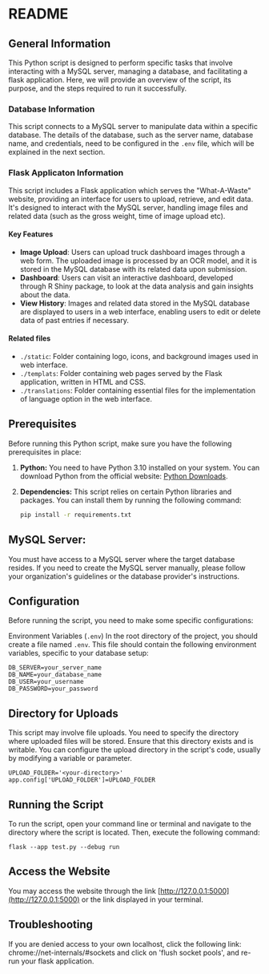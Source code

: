 # README

## General Information

This Python script is designed to perform specific tasks that involve interacting with a MySQL server, managing a database, and facilitating a flask application. Here, we will provide an overview of the script, its purpose, and the steps required to run it successfully.

### Database Information

This script connects to a MySQL server to manipulate data within a specific database. The details of the database, such as the server name, database name, and credentials, need to be configured in the `.env` file, which will be explained in the next section.

### Flask Applicaton Information

This script includes a Flask application which serves the "What-A-Waste" website, providing an interface for users to upload, retrieve, and edit data. It's designed to interact with the MySQL server, handling image files and related data (such as the gross weight, time of image upload etc).

#### Key Features

- **Image Upload**: Users can upload truck dashboard images through a web form. The uploaded image is processed by an OCR model, and it is stored in the MySQL database with its related data upon submission.
- **Dashboard**: Users can visit an interactive dashboard, developed through R Shiny package, to look at the data analysis and gain insights about the data.
- **View History**: Images and related data stored in the MySQL database are displayed to users in a web interface, enabling users to edit or delete data of past entries if necessary.

#### Related files

- `./static`: Folder containing logo, icons, and background images used in web interface.
- `./templats`: Folder containing web pages served by the Flask application, written in HTML and CSS.
- `./translations`: Folder containing essential files for the implementation of language option in the web interface.

## Prerequisites

Before running this Python script, make sure you have the following prerequisites in place:

1. **Python:** You need to have Python 3.10 installed on your system. You can download Python from the official website: [Python Downloads](https://www.python.org/downloads/).

2. **Dependencies:** This script relies on certain Python libraries and packages. You can install them by running the following command:

   ```bash
   pip install -r requirements.txt
   ```

## MySQL Server: 
You must have access to a MySQL server where the target database resides. If you need to create the MySQL server manually, please follow your organization's guidelines or the database provider's instructions.

## Configuration
Before running the script, you need to make some specific configurations:

Environment Variables (`.env`)
In the root directory of the project, you should create a file named `.env`. This file should contain the following environment variables, specific to your database setup:

    
    DB_SERVER=your_server_name
    DB_NAME=your_database_name
    DB_USER=your_username
    DB_PASSWORD=your_password
    

## Directory for Uploads
This script may involve file uploads. You need to specify the directory where uploaded files will be stored. Ensure that this directory exists and is writable. You can configure the upload directory in the script's code, usually by modifying a variable or parameter.
    
    UPLOAD_FOLDER='<your-directory>'
    app.config['UPLOAD_FOLDER']=UPLOAD_FOLDER
    

## Running the Script
To run the script, open your command line or terminal and navigate to the directory where the script is located. Then, execute the following command:

    flask --app test.py --debug run

## Access the Website
You may access the website through the link [http://127.0.0.1:5000](http://127.0.0.1:5000) or the link displayed in your terminal.

## Troubleshooting 
If you are denied access to your own localhost, click the following link: chrome://net-internals/#sockets and click on 'flush socket pools', and re-run your flask application. 

